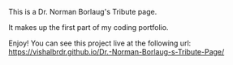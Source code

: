  This is a Dr. Norman Borlaug's Tribute page.
 
 It makes up the first part of my coding portfolio.

 Enjoy!
 You can see this project live at the following url: https://vishalbrdr.github.io/Dr.-Norman-Borlaug-s-Tribute-Page/
